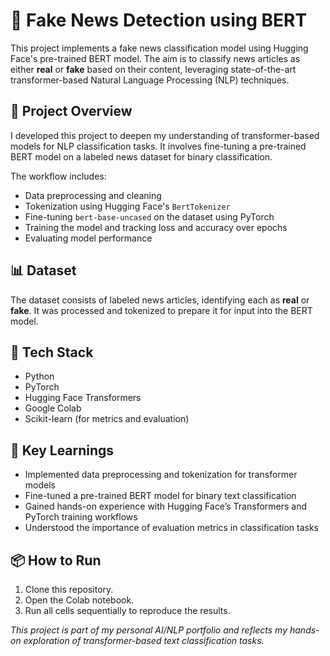 # 📰 Fake News Detection using BERT

This project implements a fake news classification model using Hugging Face's pre-trained BERT model. The aim is to classify news articles as either **real** or **fake** based on their content, leveraging state-of-the-art transformer-based Natural Language Processing (NLP) techniques.

## 📌 Project Overview

I developed this project to deepen my understanding of transformer-based models for NLP classification tasks. It involves fine-tuning a pre-trained BERT model on a labeled news dataset for binary classification.

The workflow includes:
- Data preprocessing and cleaning
- Tokenization using Hugging Face's `BertTokenizer`
- Fine-tuning `bert-base-uncased` on the dataset using PyTorch
- Training the model and tracking loss and accuracy over epochs
- Evaluating model performance

## 📊 Dataset

The dataset consists of labeled news articles, identifying each as **real** or **fake**. It was processed and tokenized to prepare it for input into the BERT model.

## 🚀 Tech Stack

- Python  
- PyTorch  
- Hugging Face Transformers  
- Google Colab  
- Scikit-learn (for metrics and evaluation)

## 📌 Key Learnings

- Implemented data preprocessing and tokenization for transformer models  
- Fine-tuned a pre-trained BERT model for binary text classification  
- Gained hands-on experience with Hugging Face’s Transformers and PyTorch training workflows  
- Understood the importance of evaluation metrics in classification tasks

## 📦 How to Run
1. Clone this repository.
2. Open the Colab notebook.
3. Run all cells sequentially to reproduce the results.


*This project is part of my personal AI/NLP portfolio and reflects my hands-on exploration of transformer-based text classification tasks.*
